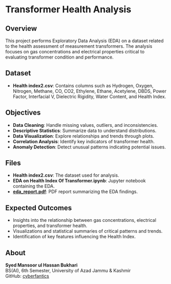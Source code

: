 # Transformer Health Analysis

## Overview
This project performs Exploratory Data Analysis (EDA) on a dataset related to the health assessment of measurement transformers. The analysis focuses on gas concentrations and electrical properties critical to evaluating transformer condition and performance.

## Dataset
- **Health index2.csv**: Contains columns such as Hydrogen, Oxygen, Nitrogen, Methane, CO, CO2, Ethylene, Ethane, Acetylene, DBDS, Power Factor, Interfacial V, Dielectric Rigidity, Water Content, and Health Index.

## Objectives
- **Data Cleaning**: Handle missing values, outliers, and inconsistencies.
- **Descriptive Statistics**: Summarize data to understand distributions.
- **Data Visualization**: Explore relationships and trends through plots.
- **Correlation Analysis**: Identify key indicators of transformer health.
- **Anomaly Detection**: Detect unusual patterns indicating potential issues.

## Files
- **Health index2.csv**: The dataset used for analysis.
- **EDA on Health Index Of Transformer.ipynb**: Jupyter notebook containing the EDA.
- **[eda_report.pdf](report/eda_report.pdf)**: PDF report summarizing the EDA findings.

## Expected Outcomes
- Insights into the relationship between gas concentrations, electrical properties, and transformer health.
- Visualizations and statistical summaries of critical patterns and trends.
- Identification of key features influencing the Health Index.

## About
**Syed Mansoor ul Hassan Bukhari**  
BS(AI), 6th Semester, University of Azad Jammu & Kashmir  
GitHub: [cyberfantics](https://github.com/cyberfantics)
